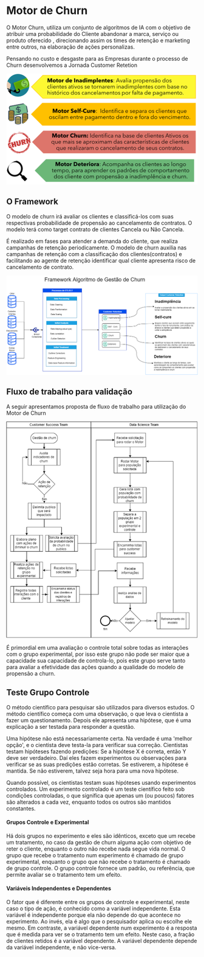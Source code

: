 # Motor de Churn

O Motor Churn, utiliza um conjunto de algoritmos de IA com o objetivo de atribuir uma probabilidade do Cliente abandonar a marca, serviço ou produto oferecido , direcionando assim os times de retenção e marketing entre outros, na elaboração de ações personalizas.

Pensando no custo e desgaste para as Empresas durante o processo de Churn  desenvolvemos a Jornada Customer Retetion


![jornada](./img/jornadachurn.png)

## **O Framework**

O modelo de churn irá avaliar os clientes e classificá-los com suas respectivas probabilidade de propensão ao cancelamento de contratos. O modelo terá como target contrato de clientes Cancela ou Não Cancela.

É realizado em fases para atender a demanda do cliente, que realiza campanhas de retenção periodicamente. O modelo de churn auxilia nas campanhas de retenção com a classificação dos clientes(contratos) e facilitando ao agente de retenção identificar qual cliente apresenta risco de cancelamento de contrato.

![jornada](./img/churn.png)

## **Fluxo de trabalho para validação**

A seguir apresentamos proposta de fluxo de trabalho para utilização do Motor de Churn

![fluxo](img/fluxochurn.png)

É primordial em uma avaliação o controle total sobre todas as interações com o grupo experimental, por isso este grupo não pode ser maior que a capacidade sua capacidade de controla-lo, pois este grupo serve tanto para avaliar a efetividade das ações quando a qualidade do modelo de propensão a churn.

## **Teste Grupo Controle** 

 O método científico para pesquisar são utilizados para diversos estudos. O método científico começa com uma observação, o que leva o cientista a fazer um questionamento. Depois ele apresenta uma hipótese, que é uma explicação a ser testada para responder a questão.

Uma hipótese não está necessariamente certa. Na verdade é uma 'melhor opção', e o cientista deve testa-la para verificar sua correção. Cientistas testam hipóteses fazendo predições: Se a hipótese X é correta, então Y deve ser verdadeiro. Daí eles fazem experimentos ou observações para verificar se as suas predições estão corretas. Se estiverem, a hipótese é mantida. Se não estiverem, talvez seja hora para uma nova hipótese.

Quando possível, os cientistas testam suas hipóteses usando experimentos controlados. Um experimento controlado é um teste científico feito sob condições controladas, o que significa que apenas um (ou poucos) fatores são alterados a cada vez, enquanto todos os outros são mantidos constantes.

#### **Grupos Controle e Experimental**

Há dois grupos no experimento e eles são idênticos, exceto que um recebe um tratamento, no caso da gestão de churn alguma ação com objetivo de reter o cliente, enquanto o outro não recebe nada segue vida normal. O grupo que recebe o tratamento num experimento é chamado de grupo experimental, enquanto o grupo que não recebe o tratamento é chamado de grupo controle. O grupo controle fornece um padrão, ou referência, que permite avaliar se o tratamento tem um efeito.

#### **Variáveis Independentes e Dependentes**

O fator que é diferente entre os grupos de controle e experimental, neste caso o tipo de ação, é conhecido como a variável independente. Esta variável é independente porque ela não depende do que acontece no experimento. Ao invés, ela é algo que o pesquisador aplica ou escolhe ele mesmo.
Em contraste, a variável dependente num experimento é a resposta que é medida para ver se o tratamento tem um efeito. Neste caso, a fração de clientes retidos é a variável dependente. A variável dependente depende da variável independente, e não vice-versa.

